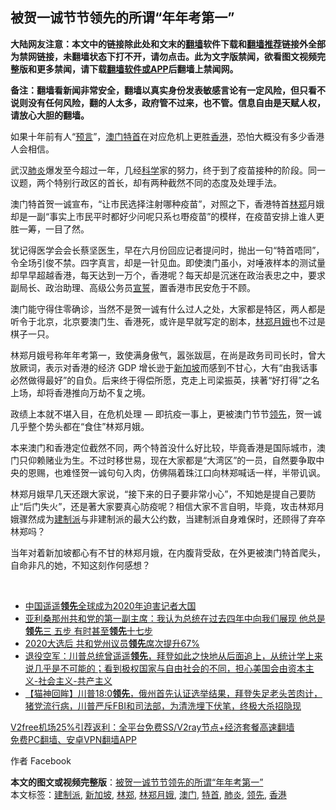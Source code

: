  <h2>被贺一诚节节领先的所谓“年年考第一”</h2> <p class="notice"><b>大陆网友注意：本文中的链接除此处和文末的<a href="https://github.com/bannedbook/fanqiang" >翻墙</a>软件下载和<a href="https://github.com/killgcd/justmysocks/blob/master/README.md">翻墙推荐</a>链接外全部为禁网链接，未翻墙状态下打不开，请勿点击。此为文字版禁闻，欲看图文视频完整版和更多禁闻，请下载<a href="https://github.com/bannedbook/fanqiang">翻墙软件或APP</a>后翻墙上禁闻网。</p><p>备注：翻墙看新闻非常安全，翻墙以真实身份发表敏感言论有一定风险，但只看不说则没有任何风险，翻的人太多，政府管不过来，也不管。信息自由是天赋人权，请放心大胆的翻墙。</b></p>  <div class="entry">  <p>如果十年前有人“<span class='wp_keywordlink'><a href="https://www.bannedbook.org/forum5/" title="预言玄学禁书下载" rel="nofollow">预言</a></span>”，<a href="https://www.bannedbook.org/bnews/tag/%e6%be%b3%e9%97%a8/" class="st_tag internal_tag" rel="tag" title="标签 澳门 下的日志">澳门</a><a href="https://www.bannedbook.org/bnews/tag/%e7%89%b9%e9%a6%96/" class="st_tag internal_tag" rel="tag" title="标签 特首 下的日志">特首</a>在对应危机上更胜<a href="https://www.bannedbook.org/bnews/tag/%e9%a6%99%e6%b8%af/" class="st_tag internal_tag" rel="tag" title="标签 香港 下的日志">香港</a>，恐怕大概没有多少香港人会相信。</p> <p>武汉<a href="https://www.bannedbook.org/bnews/tag/%e8%82%ba%e7%82%8e/" class="st_tag internal_tag" rel="tag" title="标签 肺炎 下的日志">肺炎</a>爆发至今超过一年，几经<span class='wp_keywordlink'><a href="https://www.bannedbook.org/forum11/topic309.html" title="禁片：“科学”的棍子" target="_blank">科学</a></span>家的努力，终于到了疫苗接种的阶段。同一议题，两个特别行政区的首长，却有两种截然不同的态度及处理手法。</p> <p>澳门特首贺一诚宣布，“让市民选择注射哪种疫苗”，对照之下，香港特首<a href="https://www.bannedbook.org/bnews/tag/%E6%9E%97%E9%83%91/" class="st_tag internal_tag" rel="tag" title="标签 林郑 下的日志">林郑</a>月娥却是一副“事实上市民平时都好少问呢只系乜嘢疫苗”的模样，在疫苗安排上谁人更胜一筹，一目了然。</p> <p>犹记得医学会会长蔡坚医生，早在六月份回应记者提问时，抛出一句“特首唔同”，令全场引俊不禁。四字真言，却是一针见血。即使澳门虽小，对唾液样本的测试量却早早超越香港，每天达到一万个，香港呢？每天却是沉迷在政治表忠之中，要求副局长、政治助理、高级公务员<span class='wp_keywordlink'><a href="https://www.bannedbook.org/forum5/topic17.html" title="宣誓与预言" target="_blank">宣誓</a></span>，置香港市民安危于不顾。</p>  <p>澳门能守得住零确诊，当然不是贺一诚有什么过人之处，大家都是特区，两人都是听令于北京，北京要澳门生、香港死，或许是早就写定的剧本，<a href="https://www.bannedbook.org/bnews/tag/%e6%9e%97%e9%83%91%e6%9c%88%e5%a8%a5/" class="st_tag internal_tag" rel="tag" title="标签 林郑月娥 下的日志">林郑月娥</a>也不过是棋子一只。</p> <p>林郑月娥号称年年考第一，致使满身傲气，嚣张跋扈，在尚是政务司司长时，曾大放厥词，表示对香港的经济 GDP 增长逊于<a href="https://www.bannedbook.org/bnews/tag/%e6%96%b0%e5%8a%a0%e5%9d%a1/" class="st_tag internal_tag" rel="tag" title="标签 新加坡 下的日志">新加坡</a>而感到不甘心，大有“由我话事必然做得最好”的自负。后来终于得偿所愿，克走上司梁振英，挟著“好打得”之名上场，却将香港推向万劫不复之境。</p> <p>政绩上本就不堪入目，在危机处理 — 即抗疫一事上，更被澳门节节<a href="https://www.bannedbook.org/bnews/tag/%E9%A2%86%E5%85%88/" class="st_tag internal_tag" rel="tag" title="标签 领先 下的日志">领先</a>，贺一诚几乎整个势头都在“食住”林郑月娥。</p> <p>本来澳门和香港定位截然不同，两个特首没什么好比较，毕竟香港是国际城市，澳门只仰赖赌业为生。不过时移世易，现在大家都是“大湾区”的一员，自然要争取中央的恩赐，也难怪贺一诚句句入肉，仿佛隔着珠江口向林郑喊话一样，半带讥讽。</p>  <p>林郑月娥早几天还跟大家说，“接下来的日子要非常小心”，不知她是提自己要防止“后门失火”，还是著大家要真心防疫呢？相信大家不言自明，毕竟，攻击林郑月娥骤然成为<a href="https://www.bannedbook.org/bnews/tag/%e5%bb%ba%e5%88%b6%e6%b4%be/" class="st_tag internal_tag" rel="tag" title="标签 建制派 下的日志">建制派</a>与非建制派的最大公约数，当建制派自身难保时，还顾得了弃卒林郑吗？</p> <p>当年对着新加坡都心有不甘的林郑月娥，在内腹背受敌，在外更被澳门特首爬头，自命非凡的她，不知这刻作何感想？</p> <p> </p> <ul class='op-related-articles' title='相关阅读'> <li><a href='https://www.bannedbook.org/bnews/renquan/xizang/20201216/1449139.html' target='_blank'>中国遥遥<b>领先</b>全球成为2020年迫害记者大国</a></li> <li><a href='https://www.bannedbook.org/bnews/bannedvideo/20201210/1445122.html' target='_blank'>亚利桑那州共和党的第一副主席：我认为总统在过去四年中向我们展现 他总是<b>领先</b>三 五步 有时甚至<b>领先</b>十七步</a></li> <li><a href='https://www.bannedbook.org/bnews/cnnews/20201202/1440818.html' target='_blank'>2020大选后 共和党州议员<b>领先</b>席次提升67%</a></li> <li><a href='https://www.bannedbook.org/bnews/bannedvideo/20201202/1440607.html' target='_blank'>退役空军：川普总统曾遥遥<b>领先</b>，拜登如此之快地从后面追上，从统计学上来说几乎是不可能的；看到极权国家与自由社会的不同，担心美国会由资本主义-社会主义-共产主义</a></li> <li><a href='https://www.bannedbook.org/bnews/bannedvideo/20201201/1440060.html' target='_blank'>【猫神回眸】川普18:0<b>领先</b>，俄州首先认证选举结果，拜登失足老头苦肉计，猪党流行病，川普严斥FBI和司法部，为清洗埋下伏笔，终极大杀招隐现</a></li> </ul> <p class="texttj"> <a href="https://www.bannedbook.org/forum23/topic22702.html" target="_blank">V2free机场25%引荐返利：全平台免费SS/V2ray节点+经济套餐高速翻墙</a><br/> <a href="https://github.com/bannedbook/fanqiang/wiki/%E7%A6%81%E9%97%BB%E7%BD%91%E5%AE%89%E5%8D%93%E7%BF%BB%E5%A2%99%E6%96%B0%E9%97%BBAPP" target="_blank">免费PC翻墙、安卓VPN翻墙APP</a></p><p>作者 Facebook</p> <a name='sharetosocial'></a>       <div><b>本文的图文或视频完整版</b>：<a href='https://www.bannedbook.org/bnews/comments/20201223/1453630.html'>被贺一诚节节领先的所谓“年年考第一”</a></div>  </div><!--END ENTRY--> <div class="postfooter"> <div>本文标签：<a href="https://www.bannedbook.org/bnews/tag/%e5%bb%ba%e5%88%b6%e6%b4%be/" rel="tag">建制派</a>, <a href="https://www.bannedbook.org/bnews/tag/%e6%96%b0%e5%8a%a0%e5%9d%a1/" rel="tag">新加坡</a>, <a href="https://www.bannedbook.org/bnews/tag/%E6%9E%97%E9%83%91/" rel="tag">林郑</a>, <a href="https://www.bannedbook.org/bnews/tag/%e6%9e%97%e9%83%91%e6%9c%88%e5%a8%a5/" rel="tag">林郑月娥</a>, <a href="https://www.bannedbook.org/bnews/tag/%e6%be%b3%e9%97%a8/" rel="tag">澳门</a>, <a href="https://www.bannedbook.org/bnews/tag/%e7%89%b9%e9%a6%96/" rel="tag">特首</a>, <a href="https://www.bannedbook.org/bnews/tag/%e8%82%ba%e7%82%8e/" rel="tag">肺炎</a>, <a href="https://www.bannedbook.org/bnews/tag/%E9%A2%86%E5%85%88/" rel="tag">领先</a>, <a href="https://www.bannedbook.org/bnews/tag/%e9%a6%99%e6%b8%af/" rel="tag">香港</a></div>  </div><!--END POSTFOOTER--> 